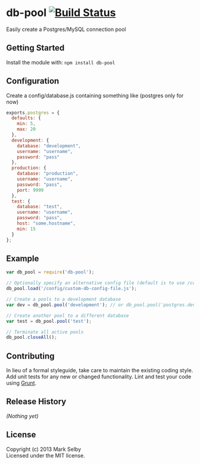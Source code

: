 # db-pool [![Build Status](https://secure.travis-ci.org/mark/node-db-pool.png?branch=master)](http://travis-ci.org/mark/node-db-pool)

Easily create a Postgres/MySQL connection pool

## Getting Started
Install the module with: `npm install db-pool`

## Configuration
Create a config/database.js containing something like (postgres only for now)
```javascript
exports.postgres = {
  defaults: {
    min: 5,
    max: 20
  },
  development: {
    database: "development",
    username: "username",
    password: "pass"
  },
  production: {
    database: "production",
    username: "username",
    password: "pass",
    port: 9999
  },
  test: {
    database: "test",
    username: "username",
    password: "pass",
    host: "some.hostname",
    min: 15
  }
};
```

## Example
```javascript
var db_pool = require('db-pool');

// Optionally specify an alternative config file (default is to use /config/database.js)
db_pool.load('/config/custom-db-config-file.js');

// Create a pools to a development database
var dev = db_pool.pool('development'); // or db_pool.pool('postgres.development');

// Create another pool to a different database
var test = db_pool.pool('test');

// Terminate all active pools
db_pool.closeAll();
```

## Contributing
In lieu of a formal styleguide, take care to maintain the existing coding style. Add unit tests for any new or changed functionality. Lint and test your code using [Grunt](http://gruntjs.com/).

## Release History
_(Nothing yet)_

## License
Copyright (c) 2013 Mark Selby  
Licensed under the MIT license.
